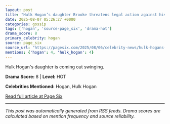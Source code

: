 ```yaml
---
layout: post
title: "Hulk Hogan’s daughter Brooke threatens legal action against his camp: ‘I’m not to be played with’"
date: 2025-08-07 05:26:27 +0000
categories: gossip
tags: ['hogan', 'source-page_six', 'drama-hot']
drama_score: 8
primary_celebrity: hogan
source: page_six
source_url: "https://pagesix.com/2025/08/06/celebrity-news/hulk-hogans-daughter-brooke-threatens-legal-action-against-his-camp-for-spreading-lies/"
mentions: {'hogan': 4, 'hulk_hogan': 4}
---
```


Hulk Hogan's daughter is coming out swinging.

**Drama Score:** 8 | **Level:** HOT

**Celebrities Mentioned:** Hogan, Hulk Hogan

[Read full article at Page Six](https://pagesix.com/2025/08/06/celebrity-news/hulk-hogans-daughter-brooke-threatens-legal-action-against-his-camp-for-spreading-lies/)

---
*This post was automatically generated from RSS feeds. Drama scores are calculated based on mention frequency and source reliability.*
